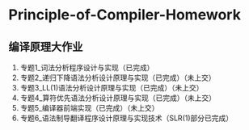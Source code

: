 # Principle-of-Compiler-Homework
## 编译原理大作业
1. 专题1_词法分析程序设计与实现（已完成）
2. 专题2_递归下降语法分析设计原理与实现（已完成）（未上交）
3. 专题3_LL(1)语法分析设计原理与实现（已完成）（未上交）
4. 专题4_算符优先语法分析设计原理与实现（已完成）（未上交）
5. 专题5_编译器前端实现（已完成）（未上交）
6. 专题6_语法制导翻译程序设计原理与实现技术（SLR(1)部分已完成）